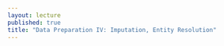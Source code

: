 ```yaml
---
layout: lecture
published: true
title: "Data Preparation IV: Imputation, Entity Resolution"
---
```

